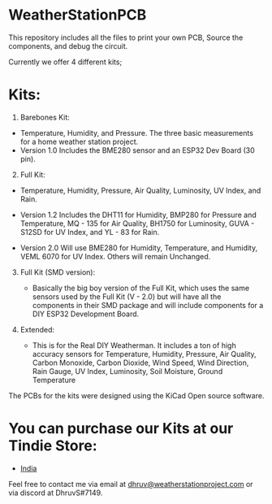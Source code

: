 # WeatherStationPCB
This repository includes all the files to print your own PCB, Source the components, and debug the circuit.

Currently we offer 4 different kits;

# Kits:
1. Barebones Kit: 

  - Temperature, Humidity, and Pressure. The three basic measurements for a home weather station project.
  - Version 1.0 Includes the BME280 sensor and an ESP32 Dev Board (30 pin).
  
2. Full Kit:

  - Temperature, Humidity, Pressure, Air Quality, Luminosity, UV Index, and Rain.

  - Version 1.2 Includes the DHT11 for Humidity, BMP280 for Pressure and Temperature, MQ - 135 for Air Quality, 
    BH1750 for Luminosity, GUVA - S12SD for UV Index, and YL - 83 for Rain.
    
  - Version 2.0 Will use BME280 for Humidity, Temperature, and Humidity, VEML 6070 for UV Index. 
    Others will remain Unchanged.
  
3. Full Kit (SMD version):

    - Basically the big boy version of the Full Kit, which uses the same sensors used by the Full Kit (V - 2.0) but will have all the components in their SMD package and will include components for a DIY ESP32 Development Board. 

4. Extended: 
    - This is for the Real DIY Weatherman. It includes a ton of high accuracy sensors for Temperature, Humidity, Pressure, Air Quality, Carbon Monoxide, Carbon Dioxide, Wind Speed, Wind Direction, Rain Gauge, UV Index, Luminosity, Soil Moisture, Ground Temperature

The PCBs for the kits were designed using the KiCad Open source software. 

# You can purchase our Kits at our Tindie Store:
 - [India](https://www.tindie.com/stores/wsp_india/)

Feel free to contact me via email at dhruv@weatherstationproject.com or via discord at DhruvS#7149.
